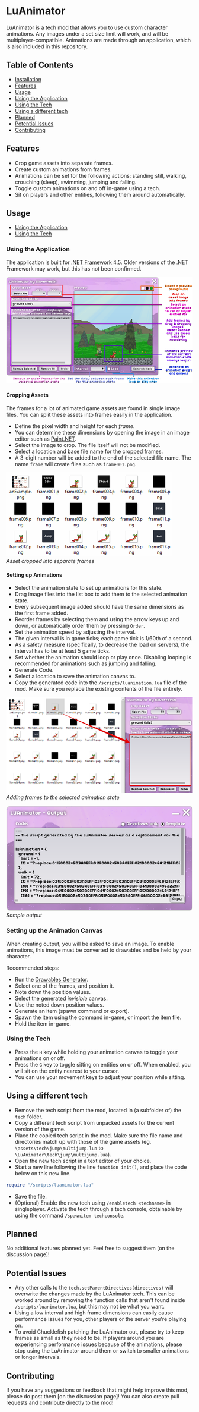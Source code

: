 # LuAnimator
LuAnimator is a tech mod that allows you to use custom character animations. Any images under a set size limit will work, and will be multiplayer-compatible. Animations are made through an application, which is also included in this repository.

## Table of Contents
- [Installation](https://github.com/Silverfeelin/LuAnimator/wiki/Installation)
- [Features](#features)
- [Usage](#usage)
 - [Using the Application](#using-the-application)
 - [Using the Tech](#using-the-tech)
- [Using a different tech](#using-a-different-tech)
- [Planned](#planned)
- [Potential Issues](#potential-issues)
- [Contributing](#contributing)

## Features
* Crop game assets into separate frames.
* Create custom animations from frames.
 * Animations can be set for the following actions: standing still, walking, crouching (sleep), swimming, jumping and falling.
* Toggle custom animations on and off in-game using a tech.
* Sit on players and other entities, following them around automatically.

## Usage
* [Using the Application](#using-the-application)
* [Using the Tech](#using-the-tech)

### Using the Application
The application is built for [.NET Framework 4.5](https://www.microsoft.com/en-us/download/details.aspx?id=30653). Older versions of the .NET Framework may work, but this has not been confirmed.

![Overview](https://raw.githubusercontent.com/Silverfeelin/LuAnimator/master/readme/overview.png "Application Overview")

#### Cropping Assets
The frames for a lot of animated game assets are found in single image files. You can split these assets into frames easily in the application.
* Define the pixel width and height for each *frame*.
 * You can determine these dimensions by opening the image in an image editor such as [Paint.NET](http://www.getpaint.net/index.html).
* Select the image to crop. The file itself will not be modified.
* Select a location and base file name for the cropped frames.
 * A 3-digit number will be added to the end of the selected file name. The name `frame` will create files such as `frame001.png`.

![Cropped Frames](https://raw.githubusercontent.com/Silverfeelin/LuAnimator/master/readme/frames.png "Cropped Frames")  
*Asset cropped into separate frames*

#### Setting up Animations
* Select the animation state to set up animations for this state.
* Drag image files into the list box to add them to the selected animation state.
 * Every subsequent image added should have the same dimensions as the first frame added.
* Reorder frames by selecting them and using the arrow keys up and down, or automatically order them by pressing `Order`.
* Set the animation speed by adjusting the interval.
 * The given interval is in game ticks; each game tick is 1/60th of a second.
 * As a safety measure (specifically, to decrease the load on servers), the interval has to be at least 5 game ticks.
* Set whether the animation should loop or play once. Disabling looping is recommended for animations such as jumping and falling.
* Generate Code.
* Select a location to save the animation canvas to.
* Copy the generated code into the `/scripts/luanimation.lua` file of the mod. Make sure you replace the existing contents of the file entirely.

![Adding Frames](https://raw.githubusercontent.com/Silverfeelin/LuAnimator/master/readme/drag.png "Adding Frames")  
*Adding frames to the selected animation state*

![Output](https://raw.githubusercontent.com/Silverfeelin/LuAnimator/master/readme/output.png "Output")  
*Sample output*

### Setting up the Animation Canvas
When creating output, you will be asked to save an image. To enable animations, this image must be converted to drawables and be held by your character.

Recommended steps:
* Run the [Drawables Generator](https://github.com/Silverfeelin/Drawables-Generator).
* Select one of the frames, and position it.
* Note down the position values.
* Select the generated *invisible* canvas.
* Use the noted down position values.
* Generate an item (spawn command or export).
* Spawn the item using the command in-game, or import the item file.
* Hold the item in-game.

### Using the Tech
* Press the `H` key while holding your animation canvas to toggle your animations on or off.
* Press the `G` key to toggle sitting on entities on or off. When enabled, you will sit on the entity nearest to your cursor.
 * You can use your movement keys to adjust your position while sitting.

## Using a different tech
* Remove the tech script from the mod, located in (a subfolder of) the `tech` folder.
* Copy a different tech script from unpacked assets for the current version of the game.
* Place the copied tech script in the mod. Make sure the file name and directories match up with those of the game assets (eg. `\assets\tech\jump\multijump.lua` to `\LuAnimator\tech\jump\multijump.lua`).
* Open the new tech script in a text editor of your choice.
* Start a new line following the line `function init()`, and place the code below on this new line.
```lua
require "/scripts/luanimator.lua"
```
* Save the file.
* (Optional) Enable the new tech using `/enabletech <techname>` in singleplayer. Activate the tech through a tech console, obtainable by using the command `/spawnitem techconsole`.

## Planned
No additional features planned yet. Feel free to suggest them [on the discussion page]!

## Potential Issues
* Any other calls to the `tech.setParentDirectives(directives)` will overwrite the changes made by the LuAnimator tech. This can be worked around by removing the function calls that aren't found inside `/scripts/luanimator.lua`, but this may not be what you want.
* Using a low interval and high frame dimensions can easily cause performance issues for you, other players or the server you're playing on.
 * To avoid Chucklefish patching the LuAnimator out, please try to keep frames as small as they need to be. If players around you are experiencing performance issues because of the animations, please stop using the LuAnimator around them or switch to smaller animations or longer intervals.

## Contributing
If you have any suggestions or feedback that might help improve this mod, please do post them [on the discussion page]!
You can also create pull requests and contribute directly to the mod!
